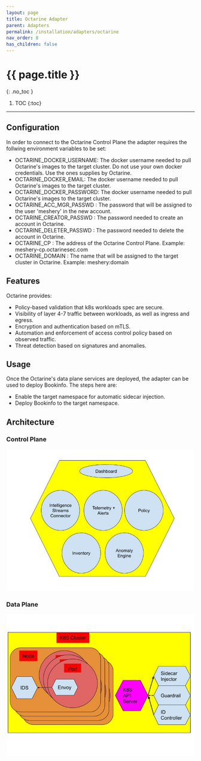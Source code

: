 ```yaml
---
layout: page
title: Octarine Adapter
parent: Adapters
permalink: /installation/adapters/octarine
nav_order: 8
has_children: false
---
```

# {{ page.title }}
{: .no_toc }

1. TOC
{:toc}
---
## Configuration
In order to connect to the Octarine Control Plane the adapter requires the follwing environment variables to be set:
* OCTARINE_DOCKER_USERNAME: The docker username needed to pull Octarine's images to the target cluster. Do not use your own docker credentials. Use the ones supplies by Octarine.
* OCTARINE_DOCKER_EMAIL: The docker username needed to pull Octarine's images to the target cluster.
* OCTARINE_DOCKER_PASSWORD: The docker username needed to pull Octarine's images to the target cluster.
* OCTARINE_ACC_MGR_PASSWD : The password that will be assigned to the user 'meshery' in the new account.
* OCTARINE_CREATOR_PASSWD : The password needed to create an account in Octarine.
* OCTARINE_DELETER_PASSWD : The password needed to delete the account in Octarine.
* OCTARINE_CP : The address of the Octarine Control Plane. Example: meshery-cp.octarinesec.com
* OCTARINE_DOMAIN : The name that will be assigned to the target cluster in Octarine. Example: meshery:domain

## Features
Octarine provides:
- Policy-based validation that k8s workloads spec are secure.
- Visibility of layer 4-7 traffic between workloads, as well as ingress and egress.
- Encryption and authentication based on mTLS.
- Automation and enforcement of access control policy based on observed traffic.
- Threat detection based on signatures and anomalies.

## Usage
Once the Octarine's data plane services are deployed, the adapter can be used to deploy Bookinfo. The steps here are:
* Enable the target namespace for automatic sidecar injection.
* Deploy Bookinfo to the target namespace.

## Architecture
### Control Plane
![Alt text](../../assets/images/octarine_cparch.jpg?raw=true "Octarine Control Plane")

### Data Plane
![Alt text](../../assets/images/octarine_dparch.jpg?raw=true "Octarine Data Plane")
